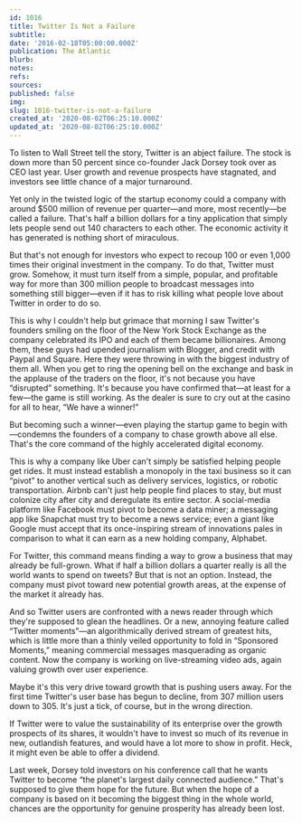 ```yaml
---
id: 1016
title: Twitter Is Not a Failure
subtitle: 
date: '2016-02-18T05:00:00.000Z'
publication: The Atlantic
blurb: 
notes: 
refs: 
sources: 
published: false
img: 
slug: 1016-twitter-is-not-a-failure
created_at: '2020-08-02T06:25:10.000Z'
updated_at: '2020-08-02T06:25:10.000Z'
---
```

To listen to Wall Street tell the story, Twitter is an abject failure. The stock is down more than 50 percent since co-founder Jack Dorsey took over as CEO last year. User growth and revenue prospects have stagnated, and investors see little chance of a major turnaround.

Yet only in the twisted logic of the startup economy could a company with around $500 million of revenue per quarter—and more, most recently—be called a failure. That's half a billion dollars for a tiny application that simply lets people send out 140 characters to each other. The economic activity it has generated is nothing short of miraculous.

But that's not enough for investors who expect to recoup 100 or even 1,000 times their original investment in the company. To do that, Twitter must grow. Somehow, it must turn itself from a simple, popular, and profitable way for more than 300 million people to broadcast messages into something still bigger—even if it has to risk killing what people love about Twitter in order to do so.

This is why I couldn't help but grimace that morning I saw Twitter's founders smiling on the floor of the New York Stock Exchange as the company celebrated its IPO and each of them became billionaires. Among them, these guys had upended journalism with Blogger, and credit with Paypal and Square. Here they were throwing in with the biggest industry of them all. When you get to ring the opening bell on the exchange and bask in the applause of the traders on the floor, it's not because you have “disrupted” something. It's because you have confirmed that—at least for a few—the game is still working. As the dealer is sure to cry out at the casino for all to hear, “We have a winner!”

But becoming such a winner—even playing the startup game to begin with—condemns the founders of a company to chase growth above all else. That's the core command of the highly accelerated digital economy.

This is why a company like Uber can't simply be satisfied helping people get rides. It must instead establish a monopoly in the taxi business so it can “pivot” to another vertical such as delivery services, logistics, or robotic transportation. Airbnb can't just help people find places to stay, but must colonize city after city and deregulate its entire sector. A social-media platform like Facebook must pivot to become a data miner; a messaging app like Snapchat must try to become a news service; even a giant like Google must accept that its once-inspiring stream of innovations pales in comparison to what it can earn as a new holding company, Alphabet.

For Twitter, this command means finding a way to grow a business that may already be full-grown. What if half a billion dollars a quarter really is all the world wants to spend on tweets? But that is not an option. Instead, the company must pivot toward new potential growth areas, at the expense of the market it already has.

And so Twitter users are confronted with a news reader through which they're supposed to glean the headlines. Or a new, annoying feature called “Twitter moments”—an algorithmically derived stream of greatest hits, which is little more than a thinly veiled opportunity to fold in “Sponsored Moments,” meaning commercial messages masquerading as organic content. Now the company is working on live-streaming video ads, again valuing growth over user experience.

Maybe it's this very drive toward growth that is pushing users away. For the first time Twitter's user base has begun to decline, from 307 million users down to 305. It's just a tick, of course, but in the wrong direction.

If Twitter were to value the sustainability of its enterprise over the growth prospects of its shares, it wouldn't have to invest so much of its revenue in new, outlandish features, and would have a lot more to show in profit. Heck, it might even be able to offer a dividend.

Last week, Dorsey told investors on his conference call that he wants Twitter to become “the planet's largest daily connected audience.” That's supposed to give them hope for the future. But when the hope of a company is based on it becoming the biggest thing in the whole world, chances are the opportunity for genuine prosperity has already been lost.
